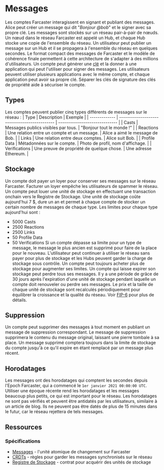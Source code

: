 # Messages

Les comptes Farcaster interagissent en signant et publiant des messages. Alice peut créer un message qui dit "_Bonjour @bob_" et le signer avec sa propre clé.
Les messages sont stockés sur un réseau pair-à-pair de nœuds. Un nœud dans le réseau Farcaster est appelé un Hub, et chaque Hub stocke une copie de l'ensemble du réseau. Un utilisateur peut publier un message sur un Hub et il se propagera à l'ensemble du réseau en quelques secondes. Le format compact des messages de Farcaster et le modèle de cohérence finale permettent à cette architecture de s'adapter à des millions d'utilisateurs.
Un compte peut générer une [clé](./accounts.md#adding-account-keys) et la donner à une application qui peut l'utiliser pour signer des messages. Les utilisateurs peuvent utiliser plusieurs applications avec le même compte, et chaque application peut avoir sa propre clé. Séparer les clés de signature des clés de propriété aide à sécuriser le compte.

## Types

Les comptes peuvent publier cinq types différents de messages sur le réseau :
| Type | Description | Exemple |
| ------------- | --------------------------------------------- | ------------------------------ |
| Casts | Messages publics visibles par tous. | "Bonjour tout le monde !" |
| Reactions | Une relation entre un compte et un message. | Alice a aimé le message de Bob. |
| Links | Une relation entre deux comptes. | Alice suit Bob. |
| Profile Data | Métadonnées sur le compte. | Photo de profil, nom d'affichage. |
| Verifications | Une preuve de propriété de quelque chose. | Une adresse Ethereum. |

## Stockage

Un compte doit payer un loyer pour conserver ses messages sur le réseau Farcaster. Facturer un loyer empêche les utilisateurs de spammer le réseau.
Un compte peut louer une unité de stockage en effectuant une transaction onchain vers le Registre de Stockage. Une unité de stockage coûte aujourd'hui 7 $, dure un an et permet à chaque compte de stocker un certain nombre de messages de chaque type. Les limites pour chaque type aujourd'hui sont :

- 5000 Casts
- 2500 Reactions
- 2500 Links
- 50 Profile Data
- 50 Verifications
  Si un compte dépasse sa limite pour un type de message, le message le plus ancien est supprimé pour faire de la place pour le nouveau. L'utilisateur peut continuer à utiliser le réseau sans payer pour plus de stockage et les Hubs peuvent garder la charge de stockage sous contrôle. Un compte peut toujours acheter plus de stockage pour augmenter ses limites.
  Un compte qui laisse expirer son stockage peut perdre tous ses messages. Il y a une période de grâce de 30 jours après l'expiration d'une unité de stockage pendant laquelle un compte doit renouveler ou perdre ses messages.
  Le prix et la taille de chaque unité de stockage sont recalculés périodiquement pour équilibrer la croissance et la qualité du réseau. Voir [FIP-6](https://github.com/farcasterxyz/protocol/discussions/98)
  pour plus de détails.

## Suppression

Un compte peut supprimer des messages à tout moment en publiant un message de suppression correspondant. Le message de suppression supprimera le contenu du message original, laissant une pierre tombale à sa place. Un message supprimé comptera toujours dans la limite de stockage du compte jusqu'à ce qu'il expire en étant remplacé par un message plus récent.

## Horodatages

Les messages ont des horodatages qui comptent les secondes depuis l'Epoch Farcaster, qui a commencé le `1er janvier 2021 00:00:00 UTC`. Utiliser une époque récente rend les horodatages et les messages beaucoup plus petits, ce qui est important pour le réseau.
Les horodatages ne sont pas vérifiés et peuvent être antidatés par les utilisateurs, similaire à un article de blog. Ils ne peuvent pas être datés de plus de 15 minutes dans le futur, car le réseau rejettera de tels messages.

## Ressources

### Spécifications

- [Messages](https://github.com/farcasterxyz/protocol/blob/main/docs/SPECIFICATION.md#2-message-specifications) - l'unité atomique de changement sur Farcaster
- [CRDTs](https://github.com/farcasterxyz/protocol/blob/main/docs/SPECIFICATION.md#31-crdts) - règles pour garder les messages synchronisés sur le réseau
- [Registre de Stockage](https://github.com/farcasterxyz/protocol/blob/main/docs/SPECIFICATION.md#13-storage-registry) - contrat pour acquérir des unités de stockage
